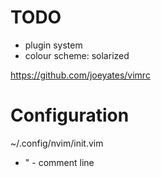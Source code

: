 # TODO

* plugin system
* colour scheme: solarized

https://github.com/joeyates/vimrc

# Configuration

~/.config/nvim/init.vim

* " - comment line

